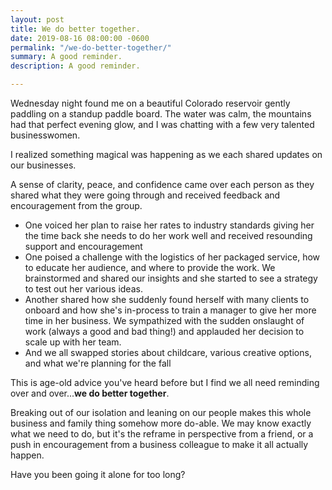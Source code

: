 ```yaml
---
layout: post
title: We do better together.
date: 2019-08-16 08:00:00 -0600
permalink: "/we-do-better-together/"
summary: A good reminder.
description: A good reminder.

---
```

Wednesday night found me on a beautiful Colorado reservoir gently paddling on a standup paddle board. The water was calm, the mountains had that perfect evening glow, and I was chatting with a few very talented businesswomen.

I realized something magical was happening as we each shared updates on our businesses.

A sense of clarity, peace, and confidence came over each person as they shared what they were going through and received feedback and encouragement from the group.

* One voiced her plan to raise her rates to industry standards giving her the time back she needs to do her work well and received resounding support and encouragement
* One poised a challenge with the logistics of her packaged service, how to educate her audience, and where to provide the work. We brainstormed and shared our insights and she started to see a strategy to test out her various ideas.
* Another shared how she suddenly found herself with many clients to onboard and how she's in-process to train a manager to give her more time in her business. We sympathized with the sudden onslaught of work (always a good and bad thing!) and applauded her decision to scale up with her team.
* And we all swapped stories about childcare, various creative options, and what we're planning for the fall

This is age-old advice you've heard before but I find we all need reminding over and over...**we do better together**.

Breaking out of our isolation and leaning on our people makes this whole business and family thing somehow more do-able. We may know exactly what we need to do, but it's the reframe in perspective from a friend, or a push in encouragement from a business colleague to make it all actually happen.

Have you been going it alone for too long?